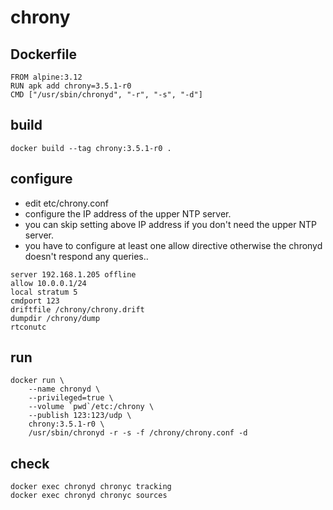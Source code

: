 chrony
======

## Dockerfile

```
FROM alpine:3.12
RUN apk add chrony=3.5.1-r0
CMD ["/usr/sbin/chronyd", "-r", "-s", "-d"]
```

## build

```
docker build --tag chrony:3.5.1-r0 .
```

## configure

- edit etc/chrony.conf
- configure the IP address of the upper NTP server.
- you can skip setting above IP address if you don't need the upper NTP server.
- you have to configure at least one allow directive otherwise the chronyd doesn't respond any queries..

```
server 192.168.1.205 offline
allow 10.0.0.1/24
local stratum 5
cmdport 123
driftfile /chrony/chrony.drift
dumpdir /chrony/dump
rtconutc
```

## run

```
docker run \
    --name chronyd \
    --privileged=true \
    --volume `pwd`/etc:/chrony \
    --publish 123:123/udp \
    chrony:3.5.1-r0 \
    /usr/sbin/chronyd -r -s -f /chrony/chrony.conf -d
```

## check

```
docker exec chronyd chronyc tracking
docker exec chronyd chronyc sources
```

